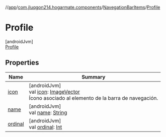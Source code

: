 //[app](../../../../index.md)/[com.jluqgon214.hogarmate.components](../../index.md)/[NavegationBarItems](../index.md)/[Profile](index.md)

# Profile

[androidJvm]\
[Profile](index.md)

## Properties

| Name | Summary |
|---|---|
| [icon](../icon.md) | [androidJvm]<br>val [icon](../icon.md): [ImageVector](https://developer.android.com/reference/kotlin/androidx/compose/ui/graphics/vector/ImageVector.html)<br>Ícono asociado al elemento de la barra de navegación. |
| [name](../-settings/index.md#-372974862%2FProperties%2F-912451524) | [androidJvm]<br>val [name](../-settings/index.md#-372974862%2FProperties%2F-912451524): [String](https://kotlinlang.org/api/latest/jvm/stdlib/kotlin-stdlib/kotlin/-string/index.html) |
| [ordinal](../-settings/index.md#-739389684%2FProperties%2F-912451524) | [androidJvm]<br>val [ordinal](../-settings/index.md#-739389684%2FProperties%2F-912451524): [Int](https://kotlinlang.org/api/latest/jvm/stdlib/kotlin-stdlib/kotlin/-int/index.html) |
